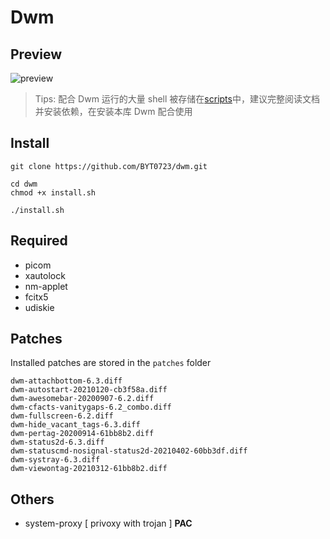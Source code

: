 # Dwm

## Preview

![preview](https://i.imgur.com/WZxCz6j.jpg)

> Tips: 配合 Dwm 运行的大量 shell 被存储在[scripts](https://github.com/BYT0723/scripts)中，建议完整阅读文档并安装依赖，在安装本库 Dwm 配合使用

## Install

```shell
git clone https://github.com/BYT0723/dwm.git

cd dwm
chmod +x install.sh

./install.sh

```

## Required

- picom
- xautolock
- nm-applet
- fcitx5
- udiskie

## Patches

Installed patches are stored in the `patches` folder

```shell
dwm-attachbottom-6.3.diff
dwm-autostart-20210120-cb3f58a.diff
dwm-awesomebar-20200907-6.2.diff
dwm-cfacts-vanitygaps-6.2_combo.diff
dwm-fullscreen-6.2.diff
dwm-hide_vacant_tags-6.3.diff
dwm-pertag-20200914-61bb8b2.diff
dwm-status2d-6.3.diff
dwm-statuscmd-nosignal-status2d-20210402-60bb3df.diff
dwm-systray-6.3.diff
dwm-viewontag-20210312-61bb8b2.diff
```

## Others

- system-proxy [ privoxy with trojan ] **PAC**
